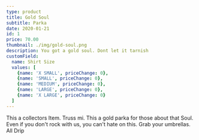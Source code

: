 ```yaml
---
type: product
title: Gold Soul
subtitle: Parka
date: 2020-01-21
id: 1
price: 70.00
thumbnail: ./img/gold-soul.png
description: You got a gold soul. Dont let it tarnish
customField: 
  name: Shirt Size
  values: [
    {name: 'X SMALL', priceChange: 0},
    {name: 'SMALL', priceChange: 0}, 
    {name: 'MEDIUM', priceChange: 0},
    {name: 'LARGE', priceChange: 0},
    {name: 'X LARGE', priceChange: 0}
  ]
---
```


This a collectors Item. Truss mi. This a gold parka for those about that Soul. Even if you don't rock with us, you can't hate on this. Grab your umbrellas. All Drip
